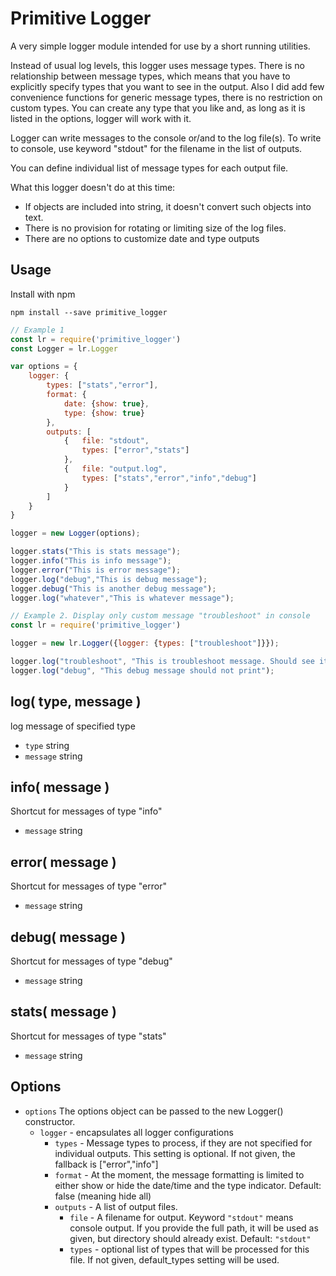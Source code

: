 # Primitive Logger

A very simple logger module intended for use by a short running utilities.

Instead of usual log levels, this logger uses message types. There is no relationship between message types, which means that you have to explicitly specify types that you want to see in the output. Also I did add few convenience functions for generic message types, there is no restriction on custom types. You can create any type that you like and, as long as it is listed in the options, logger will work with it.

Logger can write messages to the console or/and to the log file(s). To write to console, use keyword "stdout" for the filename in the list of outputs.

You can define individual list of message types for each output file. 

What this logger doesn't do at this time:
 *  If objects are included into string, it doesn't convert such objects into text.
 *  There is no provision for rotating or limiting size of the log files.
 *  There are no options to customize date and type outputs

## Usage

Install with npm

```
npm install --save primitive_logger
```

```javascript
// Example 1
const lr = require('primitive_logger')
const Logger = lr.Logger

var options = {
	logger: {
		types: ["stats","error"],
		format: { 
			date: {show: true},
			type: {show: true}
		},
		outputs: [
			{	file: "stdout",
				types: ["error","stats"]
			},
			{	file: "output.log", 
				types: ["stats","error","info","debug"]
			}
		]
	}
}

logger = new Logger(options);

logger.stats("This is stats message");
logger.info("This is info message");
logger.error("This is error message");
logger.log("debug","This is debug message");
logger.debug("This is another debug message");
logger.log("whatever","This is whatever message");
```

```javascript
// Example 2. Display only custom message "troubleshoot" in console
const lr = require('primitive_logger')

logger = new lr.Logger({logger: {types: ["troubleshoot"]}});

logger.log("troubleshoot", "This is troubleshoot message. Should see it.");
logger.log("debug", "This debug message should not print");
```

## log( type, message )
log message of specified type 

* `type` string
* `message` string

## info( message )
Shortcut for messages of type "info"

* `message` string

## error( message )
Shortcut for messages of type "error"

* `message` string

## debug( message )
Shortcut for messages of type "debug"

* `message` string

## stats( message )
Shortcut for messages of type "stats"

* `message` string

## Options

* `options` The options object can be passed to the new Logger() constructor.
   * `logger` - encapsulates all logger configurations
	   * `types` - Message types to process, if they are not specified for individual outputs. This setting is optional. If not given, the fallback is ["error","info"]
	   * `format` - At the moment, the message formatting is limited to either show or hide the date/time and the type indicator. Default: false (meaning hide all)
	   * `outputs` - A list of output files. 
			* `file` - A filename for output. Keyword `"stdout"` means console output. If you provide the full path, it will be used as given, but directory should already exist. Default: `"stdout"`
			* `types` - optional list of types that will be processed for this file. If not given, default_types setting will be used.
